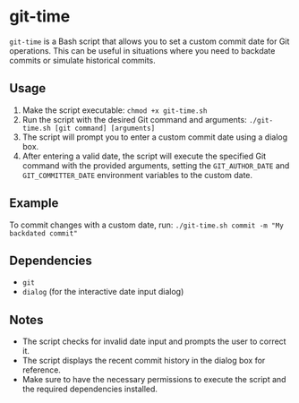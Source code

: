 # git-time

`git-time` is a Bash script that allows you to set a custom commit date for Git operations. This can be useful in situations where you need to backdate commits or simulate historical commits.

## Usage

1. Make the script executable: `chmod +x git-time.sh`
2. Run the script with the desired Git command and arguments: `./git-time.sh [git command] [arguments]`
3. The script will prompt you to enter a custom commit date using a dialog box.
4. After entering a valid date, the script will execute the specified Git command with the provided arguments, setting the `GIT_AUTHOR_DATE` and `GIT_COMMITTER_DATE` environment variables to the custom date.

## Example

To commit changes with a custom date, run:
`./git-time.sh commit -m "My backdated commit"`

## Dependencies

- `git`
- `dialog` (for the interactive date input dialog)

## Notes

- The script checks for invalid date input and prompts the user to correct it.
- The script displays the recent commit history in the dialog box for reference.
- Make sure to have the necessary permissions to execute the script and the required dependencies installed.
